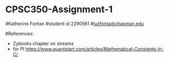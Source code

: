 # CPSC350-Assignment-1

#Katherine Fontan
#student id 2290561
#luzfonta@chapman.edu

#References:

- Zybooks chapter on streams
- for PI https://www.quantstart.com/articles/Mathematical-Constants-in-C/
